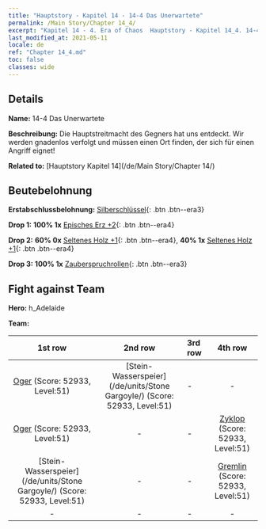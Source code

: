 ```yaml
---
title: "Hauptstory - Kapitel 14 - 14-4 Das Unerwartete"
permalink: /Main Story/Chapter 14_4/
excerpt: "Kapitel 14 - 4. Era of Chaos  Hauptstory - Kapitel 14_4. 14-4 Das Unerwartete"
last_modified_at: 2021-05-11
locale: de
ref: "Chapter 14_4.md"
toc: false
classes: wide
---
```


## Details

 **Name:** 14-4 Das Unerwartete

 **Beschreibung:** Die Hauptstreitmacht des Gegners hat uns entdeckt. Wir werden gnadenlos verfolgt und müssen einen Ort finden, der sich für einen Angriff eignet!

 **Related to:** [Hauptstory Kapitel 14](/de/Main Story/Chapter 14/)

## Beutebelohnung

 **Erstabschlussbelohnung:** [Silberschlüssel](/ItemsDE/con_693/){: .btn .btn--era3}

 **Drop 1:** **100% 1x** [Episches Erz +2](/ItemsDE/mat_47/){: .btn .btn--era4}

 **Drop 2:** **60% 0x** [Seltenes Holz +1](/ItemsDE/mat_41/){: .btn .btn--era4}, **40% 1x** [Seltenes Holz +1](/ItemsDE/mat_41/){: .btn .btn--era4}

 **Drop 3:** **100% 1x** [Zauberspruchrollen](/ItemsDE/con_694/){: .btn .btn--era3}


## Fight against Team
 **Hero:** h_Adelaide

 **Team:**


  | 1st row | 2nd row | 3rd row | 4th row |
  |:----:|:----:|:----|:----:|
  | [Oger](/de/units/Ogre/) (Score: 52933, Level:51)  | [Stein-Wasserspeier](/de/units/Stone Gargoyle/) (Score: 52933, Level:51)  | - | - |
  | [Oger](/de/units/Ogre/) (Score: 52933, Level:51)  | - | - | [Zyklop](/de/units/Cyclops/) (Score: 52933, Level:51)  |
  | [Stein-Wasserspeier](/de/units/Stone Gargoyle/) (Score: 52933, Level:51)  | - | - | [Gremlin](/de/units/Gremlin/) (Score: 52933, Level:51)  |
  | - | - | - | - |



